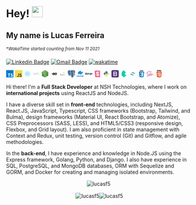 <h1>Hey! <img src="https://raw.githubusercontent.com/tavareshenrique/tavareshenrique/master/gifs/Hi.gif" width="30px" height="30px"></h1>

<h2>My name is Lucas Ferreira</h2>

<sup>*_WakaTime started counting from Nov 11 2021_</sup>

[![Linkedin Badge](https://img.shields.io/badge/-Lucas%20Ferreira-blue?style=flat-square&logo=Linkedin&logoColor=white&link=https://www.linkedin.com/in/lucasfpnt/)](https://www.linkedin.com/in/lucasfpnt/) [![Gmail Badge](https://img.shields.io/badge/-lucasfpnt@gmail.com-c14438?style=flat-square&logo=Gmail&logoColor=white&link=mailto:lucasfpnt@gmail.com)](mailto:lucasfpnt@gmail.com) [![wakatime](https://wakatime.com/badge/user/aee21ad7-c3b0-4275-bbf9-9a934c5de781.svg)](https://wakatime.com/@aee21ad7-c3b0-4275-bbf9-9a934c5de781)

<code><img height="20" title="TypeScript" src="https://raw.githubusercontent.com/github/explore/80688e429a7d4ef2fca1e82350fe8e3517d3494d/topics/typescript/typescript.png"></code>
<code><img height="20" title="JavaScript" src="https://raw.githubusercontent.com/github/explore/80688e429a7d4ef2fca1e82350fe8e3517d3494d/topics/javascript/javascript.png"></code>
<code><img height="20" title="React" src="https://raw.githubusercontent.com/github/explore/80688e429a7d4ef2fca1e82350fe8e3517d3494d/topics/react/react.png"></code>
<code><img height="20" title="Next" src="https://raw.githubusercontent.com/github/explore/28b02bbc9ad9f7a503c43775aebeb515dc2da5fc/topics/nextjs/nextjs.png"></code>
<code><img height="20" title="Node" src="https://raw.githubusercontent.com/github/explore/80688e429a7d4ef2fca1e82350fe8e3517d3494d/topics/nodejs/nodejs.png"></code>
<code><img height="20" title="Golang" src="https://raw.githubusercontent.com/github/explore/80688e429a7d4ef2fca1e82350fe8e3517d3494d/topics/go/go.png"></code>
<code><img height="20" title="MySql" src="https://raw.githubusercontent.com/github/explore/80688e429a7d4ef2fca1e82350fe8e3517d3494d/topics/mysql/mysql.png"></code>
<code><img height="20" title="Postgresql" src="https://raw.githubusercontent.com/github/explore/80688e429a7d4ef2fca1e82350fe8e3517d3494d/topics/postgresql/postgresql.png"></code>
<code><img height="20" title="Docker" src="https://raw.githubusercontent.com/github/explore/80688e429a7d4ef2fca1e82350fe8e3517d3494d/topics/docker/docker.png"></code>
<code><img height="20" title="Django" src="https://raw.githubusercontent.com/github/explore/7456fdff59816d37ef383a6c8f32a26ff7332db2/topics/django/django.png"></code>
<code><img height="20" title="Storybook" src="https://raw.githubusercontent.com/github/explore/80688e429a7d4ef2fca1e82350fe8e3517d3494d/topics/storybook/storybook.png"></code>
<code><img height="20" title="Python" src="https://raw.githubusercontent.com/github/explore/80688e429a7d4ef2fca1e82350fe8e3517d3494d/topics/python/python.png"></code>
<code><img height="20" title="Bootstrap" src="https://raw.githubusercontent.com/github/explore/80688e429a7d4ef2fca1e82350fe8e3517d3494d/topics/bootstrap/bootstrap.png"></code>
<code><img height="20" title="Bulma" src="https://raw.githubusercontent.com/github/explore/ad9cd7e959a88047c830c3a9cc4e9ffcf5e644f7/topics/bulma/bulma.png"></code>
<code><img height="20" title="Tailwind" src="https://raw.githubusercontent.com/github/explore/882462b8ecc337fd9c9b2572bc463a1cbc88fb6a/topics/tailwind/tailwind.png"></code>
<code><img height="20" title="CSS" src="https://raw.githubusercontent.com/github/explore/80688e429a7d4ef2fca1e82350fe8e3517d3494d/topics/css/css.png"></code>
<code><img height="20" title="Sass" src="https://raw.githubusercontent.com/github/explore/80688e429a7d4ef2fca1e82350fe8e3517d3494d/topics/sass/sass.png"></code>
<code><img height="20" title="HTML" src="https://raw.githubusercontent.com/github/explore/80688e429a7d4ef2fca1e82350fe8e3517d3494d/topics/html/html.png"></code>

<p>Hi there! I'm a <strong>Full Stack Developer</strong> at NSH Technologies, where I work on <strong>international projects</strong> using ReactJS and NodeJS.</p>

<p>I have a diverse skill set in <strong>front-end</strong> technologies, including NextJS, React.JS, JavaScript, Typescript, CSS frameworks (Bootstrap, Tailwind, and Bulma), design frameworks (Material UI, React Bootstrap, and Atomize), CSS Preprocessors (SASS, LESS), and HTML5/CSS3 (responsive design, Flexbox, and Grid layout). I am also proficient in state management with Context and Redux, unit testing, version control (Git) and Gitflow, and agile methodologies.</p>

<p>In the <strong>back-end</strong>, I have experience and knowledge in Node.JS using the Express framework, Golang, Python, and Django. I also have experience in SQL, PostgreSQL, and MongoDB databases, ORM with Sequelize and GORM, and Docker for creating and managing isolated environments.</p>

<section align="center">
  <p><img align="center" src="https://github-readme-stats.vercel.app/api/top-langs?username=lucasf5&show_icons=true&theme=radical&layout=compact" alt="lucasf5" /></p>
<p>&nbsp;<img align="center" src="https://github-readme-stats.vercel.app/api?username=lucasf5&show_icons=true&theme=radical" min-width="400px" max-width="400px" width="400px" alt="lucasf5" /><img align="center" src="https://github-readme-streak-stats.herokuapp.com/?user=lucasf5&theme=radical" min-width="400px" max-width="400px" width="400px" alt="lucasf5" /></p>
</section>
